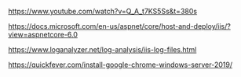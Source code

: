 https://www.youtube.com/watch?v=Q_A_t7KS5Ss&t=380s


https://docs.microsoft.com/en-us/aspnet/core/host-and-deploy/iis/?view=aspnetcore-6.0

https://www.loganalyzer.net/log-analysis/iis-log-files.html

https://quickfever.com/install-google-chrome-windows-server-2019/
